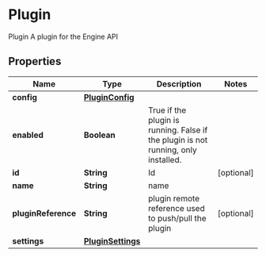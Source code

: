 

# Plugin

Plugin A plugin for the Engine API

## Properties

Name | Type | Description | Notes
------------ | ------------- | ------------- | -------------
**config** | [**PluginConfig**](PluginConfig.md) |  | 
**enabled** | **Boolean** | True if the plugin is running. False if the plugin is not running, only installed. | 
**id** | **String** | Id |  [optional]
**name** | **String** | name | 
**pluginReference** | **String** | plugin remote reference used to push/pull the plugin |  [optional]
**settings** | [**PluginSettings**](PluginSettings.md) |  | 



